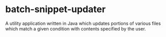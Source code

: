 # batch-snippet-updater
A utility application written in Java which updates portions of various files which match a given condition with contents specified by the user.

